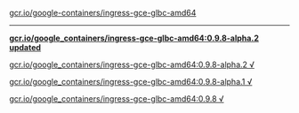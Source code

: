 [gcr.io/google-containers/ingress-gce-glbc-amd64](https://hub.docker.com/r/sqeven/ingress-gce-glbc-amd64/tags/) 

----
**[gcr.io/google_containers/ingress-gce-glbc-amd64:0.9.8-alpha.2 updated](https://hub.docker.com/r/sqeven/ingress-gce-glbc-amd64/tags/)**

[gcr.io/google_containers/ingress-gce-glbc-amd64:0.9.8-alpha.2 √](https://hub.docker.com/r/sqeven/ingress-gce-glbc-amd64/tags/)

[gcr.io/google_containers/ingress-gce-glbc-amd64:0.9.8-alpha.1 √](https://hub.docker.com/r/sqeven/ingress-gce-glbc-amd64/tags/)

[gcr.io/google_containers/ingress-gce-glbc-amd64:0.9.8 √](https://hub.docker.com/r/sqeven/ingress-gce-glbc-amd64/tags/)

